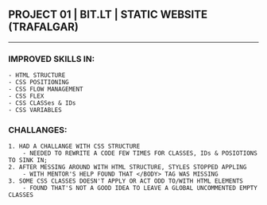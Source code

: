 ## PROJECT 01 | BIT.LT | STATIC WEBSITE (TRAFALGAR)
---
### IMPROVED SKILLS IN:

	- HTML STRUCTURE
	- CSS POSITIONING
	- CSS FLOW MANAGEMENT
	- CSS FLEX
	- CSS CLASSes & IDs
	- CSS VARIABLES

### CHALLANGES:

	1. HAD A CHALLANGE WITH CSS STRUCTURE
		- NEEDED TO REWRITE A CODE FEW TIMES FOR CLASSES, IDs & POSIOTIONS TO SINK IN;
	2. AFTER MESSING AROUND WITH HTML STRUCTURE, STYLES STOPPED APPLING
		- WITH MENTOR'S HELP FOUND THAT </BODY> TAG WAS MISSING
	3. SOME CSS CLASSES DOESN'T APPLY OR ACT ODD TO/WITH HTML ELEMENTS
		- FOUND THAT'S NOT A GOOD IDEA TO LEAVE A GLOBAL UNCOMMENTED EMPTY CLASSES
